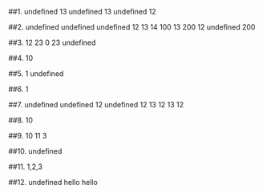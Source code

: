 ##1.
undefined 13
undefined 13
undefined 12

##2.
undefined undefined undefined
12 13 14
100 13 200
12 undefined 200

##3.
12 23
0 23
undefined

##4.
10

##5.
1 undefined

##6.
1

##7.
undefined undefined 12
undefined 12 13
12 13 12

##8.
10

##9.
10 11 3

##10.
undefined

##11.
1,2,3

##12.
undefined hello hello